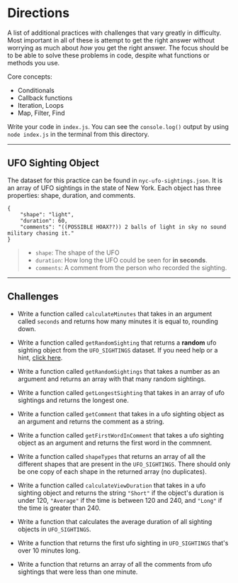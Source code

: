 # Directions

A list of additional practices with challenges that vary greatly in difficulty. Most important in all of these is attempt to get the right answer without worrying as much about _how_ you get the right answer. The focus should be to be able to solve these problems in code, despite what functions or methods you use.

Core concepts:
* Conditionals
* Callback functions
* Iteration, Loops
* Map, Filter, Find

Write your code in `index.js`. You can see the `console.log()` output by using `node index.js` in the terminal from this directory.

---
## UFO Sighting Object

The dataset for this practice can be found in `nyc-ufo-sightings.json`. It is an array of UFO sightings in the state of New York. Each object has three properties: shape, duration, and comments.

```
{
    "shape": "light",
    "duration": 60,
    "comments": "((POSSIBLE HOAX??)) 2 balls of light in sky no sound military chasing it."
}
```
> * `shape`: The shape of the UFO
> * `duration`: How long the UFO could be seen for **in seconds**.
> * `comments`: A comment from the person who recorded the sighting.

---
## Challenges

* Write a function called `calculateMinutes` that takes in an argument called `seconds` and returns how many minutes it is equal to, rounding down.

* Write a function called `getRandomSighting` that returns a **random** ufo sighting object from the `UFO_SIGHTINGS` dataset. If you need help or a hint, [click here](https://stackoverflow.com/questions/4550505/getting-a-random-value-from-a-javascript-array).

* Write a function called `getRandomSightings` that takes a number as an argument and returns an array with that many random sightings.

* Write a function called `getLongestSighting` that takes in an array of ufo sightings and returns the longest one.

* Write a function called `getComment` that takes in a ufo sighting object as an argument and returns the comment as a string.

* Write a function called `getFirstWordInComment` that takes a ufo sighting object as an argument and returns the first word in the commnent.

* Write a function called `shapeTypes` that returns an array of all the different shapes that are present in the `UFO_SIGHTINGS`. There should only be one copy of each shape in the returned array (no duplicates). 

* Write a function called `calculateViewDuration` that takes in a ufo sighting object and returns the string `"Short"` if the object's duration is under 120, `"Average"` if the time is between 120 and 240, and `"Long"` if the time is greater than 240.

* Write a function that calculates the average duration of all sighting objects in `UFO_SIGHTINGS`.

* Write a function that returns the first ufo sighting in `UFO_SIGHTINGS` that's over 10 minutes long.

* Write a function that returns an array of all the comments from ufo sightings that were less than one minute.
